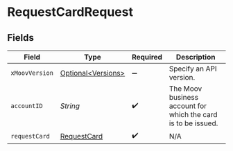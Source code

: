 # RequestCardRequest


## Fields

| Field                                                         | Type                                                          | Required                                                      | Description                                                   |
| ------------------------------------------------------------- | ------------------------------------------------------------- | ------------------------------------------------------------- | ------------------------------------------------------------- |
| `xMoovVersion`                                                | [Optional\<Versions>](../../models/components/Versions.md)    | :heavy_minus_sign:                                            | Specify an API version.                                       |
| `accountID`                                                   | *String*                                                      | :heavy_check_mark:                                            | The Moov business account for which the card is to be issued. |
| `requestCard`                                                 | [RequestCard](../../models/components/RequestCard.md)         | :heavy_check_mark:                                            | N/A                                                           |